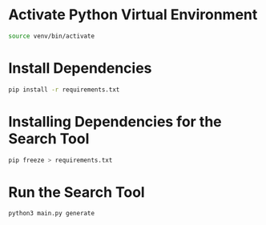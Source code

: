 # Activate Python Virtual Environment

```sh
source venv/bin/activate
```
# Install Dependencies

```sh
pip install -r requirements.txt
```

# Installing Dependencies for the Search Tool

```sh
pip freeze > requirements.txt
```

# Run the Search Tool

```sh
python3 main.py generate
```